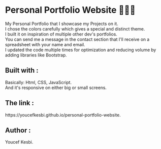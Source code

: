 <h1> Personal Portfolio Website 👨🏻‍💻</h1>
My Personal Portfolio that I showcase my Projects on it.<br>
I chose the colors carefully which gives a special and distinct theme.<br>
I built it on inspiration of multiple other dev's portfolios.<br>
You can send me a message in the contact section that I'll receive on a spreadsheet with your name and email.<br>
I updated the code multiple times for optimization and reducing volume by adding libraries like Bootstrap.<br>

<h2> Built with : </h2>
Basically: Html, CSS, JavaScript.<br>
And it's responsive on either big or small screens.<br>

<h2>The link :</h2>
https://youcefkesbi.github.io/personal-portfolio-website.<br>

<h2> Author :</h2>
Youcef Kesbi.
